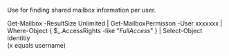 Use for finding shared mailbox information per user.

Get-Mailbox -ResultSize Unlimited | Get-MailboxPermisson -User xxxxxxx | Where-Object { $_.AccessRights -like "*FullAccess*" } | Select-Object Identitiy    
(x equals username)
